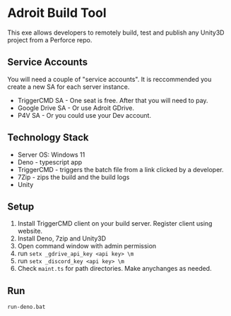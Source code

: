# Adroit Build Tool
This exe allows developers to remotely build, test and publish any Unity3D project from a Perforce repo.

## Service Accounts
You will need a couple of "service accounts". It is reccommended you create a new SA for each server instance.
- TriggerCMD SA - One seat is free. After that you will need to pay. 
- Google Drive SA - Or use Adroit GDrive. 
- P4V SA - Or you could use your Dev account. 

## Technology Stack
- Server OS: Windows 11
- Deno - typescript app
- TriggerCMD - triggers the batch file from a link clicked by a developer.
- 7Zip - zips the build and the build logs
- Unity

## Setup 
1) Install TriggerCMD client on your build server. Register client using website. 
2) Install Deno, 7zip and Unity3D
3) Open command window with admin permission
3) run ```setx _gdrive_api_key <api key> \m```
3) run ```setx _discord_key <api key> \m```
4) Check ```maint.ts``` for path directories. Make anychanges as needed.

## Run
  
```
run-deno.bat
```
